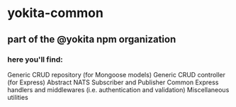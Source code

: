# yokita-common
## part of the @yokita npm organization
### here you'll find:
Generic CRUD repository (for Mongoose models)
Generic CRUD controller (for Express)
Abstract NATS Subscriber and Publisher
Common Express handlers and middlewares (i.e. authentication and validation)
Miscellaneous utilities

